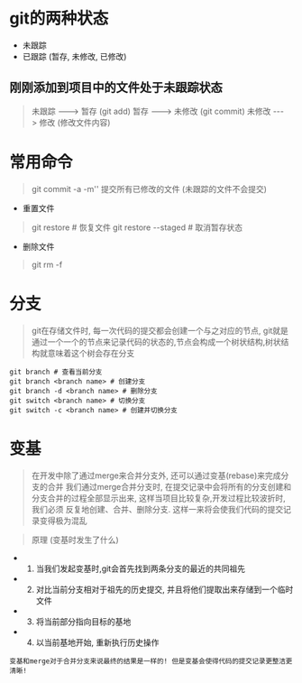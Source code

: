 # git的两种状态
* 未跟踪
* 已跟踪 (暂存, 未修改, 已修改)

## 刚刚添加到项目中的文件处于未跟踪状态
> 未跟踪 ---> 暂存 (git add)
> 暂存 ---> 未修改 (git commit)
> 未修改 ---> 修改 (修改文件内容)


# 常用命令
> git commit -a -m''  提交所有已修改的文件 (未跟踪的文件不会提交)

* 重置文件
> git restore <filename> # 恢复文件
> git restore --staged <filename> # 取消暂存状态 

* 删除文件
> git rm <filename> -f


# 分支
> git在存储文件时, 每一次代码的提交都会创建一个与之对应的节点, git就是通过一个一个的节点来记录代码的状态的,节点会构成一个树状结构,树状结构就意味着这个树会存在分支

```shell
git branch # 查看当前分支
git branch <branch name> # 创建分支
git branch -d <branch name> # 删除分支
git switch <branch name> # 切换分支
git switch -c <branch name> # 创建并切换分支
```

# 变基
> 在开发中除了通过merge来合并分支外, 还可以通过变基(rebase)来完成分支的合并
> 我们通过merge合并分支时, 在提交记录中会将所有的分支创建和分支合并的过程全部显示出来, 这样当项目比较复杂,开发过程比较波折时, 我们必须
> 反复地创建、合并、删除分支. 这样一来将会使我们代码的提交记录变得极为混乱

> 原理 (变基时发生了什么)
* 1. 当我们发起变基时,git会首先找到两条分支的最近的共同祖先
* 2. 对比当前分支相对于祖先的历史提交, 并且将他们提取出来存储到一个临时文件
* 3. 将当前部分指向目标的基地
* 4. 以当前基地开始, 重新执行历史操作

```text
变基和merge对于合并分支来说最终的结果是一样的! 但是变基会使得代码的提交记录更整洁更清晰!
```
